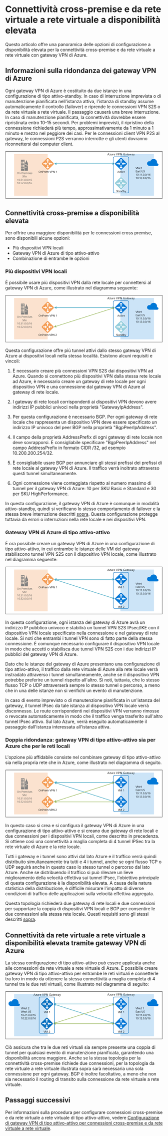 <properties
   pageTitle="Panoramica della configurazioni a disponibilità elevata con gateway VPN di Azure | Microsoft Azure"
   description="Questo articolo offre una panoramica delle opzioni di configurazione a disponibilità elevata con gateway VPN di Azure."
   services="vpn-gateway"
   documentationCenter="na"
   authors="yushwang"
   manager="rossort"
   editor=""
   tags=""/>

<tags
   ms.service="vpn-gateway"
   ms.devlang="na"
   ms.topic="get-started-article"
   ms.tgt_pltfrm="na"
   ms.workload="infrastructure-services"
   ms.date="09/24/2016"
   ms.author="yushwang"/>

# Connettività cross-premise e da rete virtuale a rete virtuale a disponibilità elevata

Questo articolo offre una panoramica delle opzioni di configurazione a disponibilità elevata per la connettività cross-premise e da rete virtuale a rete virtuale con gateway VPN di Azure.

## <a name = "activestandby"></a>Informazioni sulla ridondanza dei gateway VPN di Azure

Ogni gateway VPN di Azure è costituito da due istanze in una configurazione di tipo attivo-standby. In caso di interruzione imprevista o di manutenzione pianificata nell'istanza attiva, l'istanza di standby assume automaticamente il controllo (failover) e riprende le connessioni VPN S2S o da rete virtuale a rete virtuale. Il passaggio causerà una breve interruzione. In caso di manutenzione pianificata, la connettività dovrebbe essere ripristinata entro 10-15 secondi. Per problemi imprevisti, il ripristino della connessione richiederà più tempo, approssimativamente da 1 minuto a 1 minuto e mezzo nel peggiore dei casi. Per le connessioni client VPN P2S al gateway, le connessioni P2S verranno interrotte e gli utenti dovranno riconnettersi dai computer client.

![Attivo-standby](./media/vpn-gateway-highlyavailable/active-standby.png)

## Connettività cross-premise a disponibilità elevata

Per offrire una maggiore disponibilità per le connessioni cross premise, sono disponibili alcune opzioni:

- Più dispositivi VPN locali
- Gateway VPN di Azure di tipo attivo-attivo
- Combinazione di entrambe le opzioni

### <a name = "activeactiveonprem"></a>Più dispositivi VPN locali

È possibile usare più dispositivi VPN dalla rete locale per connettersi al gateway VPN di Azure, come illustrato nel diagramma seguente:

![Più dispositivi VPN locali](./media/vpn-gateway-highlyavailable/multiple-onprem-vpns.png)

Questa configurazione offre più tunnel attivi dallo stesso gateway VPN di Azure ai dispositivi locali nella stessa località. Esistono alcuni requisiti e vincoli:

1. È necessario creare più connessioni VPN S2S dai dispositivi VPN ad Azure. Quando si connettono più dispositivi VPN dalla stessa rete locale ad Azure, è necessario creare un gateway di rete locale per ogni dispositivo VPN e una connessione dal gateway VPN di Azure al gateway di rete locale.

2. I gateway di rete locali corrispondenti ai dispositivi VPN devono avere indirizzi IP pubblici univoci nella proprietà "GatewayIpAddress".

3. Per questa configurazione è necessario BGP. Per ogni gateway di rete locale che rappresenta un dispositivo VPN deve essere specificato un indirizzo IP univoco del peer BGP nella proprietà "BgpPeerIpAddress".

4. Il campo della proprietà AddressPrefix di ogni gateway di rete locale non deve sovrapporsi. È consigliabile specificare "BgpPeerIpAddress" nel campo AddressPrefix in formato CIDR /32, ad esempio 10.200.200.254/32.

5. È consigliabile usare BGP per annunciare gli stessi prefissi dei prefissi di rete locale al gateway VPN di Azure. Il traffico verrà inoltrato attraverso questi tunnel simultaneamente.

6. Ogni connessione viene conteggiata rispetto al numero massimo di tunnel per il gateway VPN di Azure: 10 per SKU Basic e Standard e 30 per SKU HighPerformance.

In questa configurazione, il gateway VPN di Azure è comunque in modalità attivo-standby, quindi si verificano lo stesso comportamento di failover e la stessa breve interruzione descritti [sopra](#activestandby). Questa configurazione protegge tuttavia da errori o interruzioni nella rete locale e nei dispositivi VPN.
 
### Gateway VPN di Azure di tipo attivo-attivo

È ora possibile creare un gateway VPN di Azure in una configurazione di tipo attivo-attivo, in cui entrambe le istanze delle VM del gateway stabiliscono tunnel VPN S2S con il dispositivo VPN locale, come illustrato nel diagramma seguente:

![Attivo-attivo](./media/vpn-gateway-highlyavailable/active-active.png)

In questa configurazione, ogni istanza del gateway di Azure avrà un indirizzo IP pubblico univoco e stabilirà un tunnel VPN S2S IPsec/IKE con il dispositivo VPN locale specificato nella connessione e nel gateway di rete locale. Si noti che entrambi i tunnel VPN sono di fatto parte della stessa connessione. È comunque necessario configurare il dispositivo VPN locale in modo che accetti o stabilisca due tunnel VPN S2S con i due indirizzi IP pubblici del gateway VPN di Azure.

Dato che le istanze del gateway di Azure presentano una configurazione di tipo attivo-attivo, il traffico dalla rete virtuale di Azure alla rete locale verrà instradato attraverso i tunnel simultaneamente, anche se il dispositivo VPN potrebbe preferire un tunnel rispetto all'altro. Si noti, tuttavia, che lo stesso flusso TCP o UDP attraverserà sempre lo stesso tunnel o percorso, a meno che in una delle istanze non si verifichi un evento di manutenzione.

In caso di evento imprevisto o di manutenzione pianificata in un'istanza del gateway, il tunnel IPsec da tale istanza al dispositivo VPN locale verrà disconnesso. Le route corrispondenti nei dispositivi VPN verranno rimosse o revocate automaticamente in modo che il traffico venga trasferito sull'altro tunnel IPsec attivo. Sul lato Azure, verrà eseguito automaticamente il passaggio dall'istanza interessata all'istanza attiva.

### Doppia ridondanza: gateway VPN di tipo attivo-attivo sia per Azure che per le reti locali

L'opzione più affidabile consiste nel combinare gateway di tipo attivo-attivo sia nella propria rete che in Azure, come illustrato nel diagramma di seguito.

![Doppia ridondanza](./media/vpn-gateway-highlyavailable/dual-redundancy.png)

In questo caso si crea e si configura il gateway VPN di Azure in una configurazione di tipo attivo-attivo e si creano due gateway di rete locali e due connessioni per i dispositivi VPN locali, come descritto in precedenza. Si ottiene così una connettività a maglia completa di 4 tunnel IPSec tra la rete virtuale di Azure e la rete locale.

Tutti i gateway e i tunnel sono attivi dal lato Azure e il traffico verrà quindi distribuito simultaneamente tra tutti e 4 i tunnel, anche se ogni flusso TCP o UDP seguirà anche in questo caso lo stesso tunnel o percorso dal lato Azure. Anche se distribuendo il traffico si può rilevare un lieve miglioramento della velocità effettiva sui tunnel IPsec, l'obiettivo principale di questa configurazione è la disponibilità elevata. A causa della natura statistica della distribuzione, è difficile misurare l'impatto di diverse condizioni di traffico delle applicazioni sulla velocità effettiva aggregata.

Questa topologia richiederà due gateway di rete locali e due connessioni per supportare la coppia di dispositivi VPN locali e BGP per consentire le due connessioni alla stessa rete locale. Questi requisiti sono gli stessi descritti [sopra](#activeactiveonprem).

## Connettività da rete virtuale a rete virtuale a disponibilità elevata tramite gateway VPN di Azure

La stessa configurazione di tipo attivo-attivo può essere applicata anche alle connessioni da rete virtuale a rete virtuale di Azure. È possibile creare gateway VPN di tipo attivo-attivo per entrambe le reti virtuali e connetterle tra loro in modo da ottenere la stessa connettività a maglia completa di 4 tunnel tra le due reti virtuali, come illustrato nel diagramma di seguito:

![Da rete virtuale a rete virtuale](./media/vpn-gateway-highlyavailable/vnet-to-vnet.png)

Ciò assicura che tra le due reti virtuali sia sempre presente una coppia di tunnel per qualsiasi evento di manutenzione pianificata, garantendo una disponibilità ancora maggiore. Anche se la stessa topologia per la connettività cross-premise richiede due connessioni, per la topologia da rete virtuale a rete virtuale illustrata sopra sarà necessaria una sola connessione per ogni gateway. BGP è inoltre facoltativo, a meno che non sia necessario il routing di transito sulla connessione da rete virtuale a rete virtuale.


## Passaggi successivi

Per informazioni sulla procedura per configurare connessioni cross-premise e da rete virtuale a rete virtuale di tipo attivo-attivo, vedere [Configurazione di gateway VPN di tipo attivo-attivo per connessioni cross-premise e da rete virtuale a rete virtuale](http://go.microsoft.com/fwlink/?LinkId=828726).

<!---HONumber=AcomDC_0928_2016-->